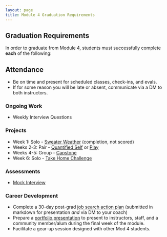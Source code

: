 ```yaml
---
layout: page
title: Module 4 Graduation Requirements
---
```


## Graduation Requirements

In order to graduate from Module 4, students must successfully complete **each** of the following:

## Attendance

* Be on time and present for scheduled classes, check-ins, and evals.
* If for some reason you will be late or absent, communicate via a DM to both instructors.

### Ongoing Work

* Weekly Interview Questions

### Projects

* Week 1: Solo - [Sweater Weather](./projects/self_directed_fe/self_directed_fe_spec) (completion, not scored)
* Weeks 2-3: Pair - [Quantified Self](./projects/quantified_self/quantified_self_full_stack) or [Play](./projects/play/play)
* Weeks 4-5: Group - [Capstone](./capstone_project_overview)
* Week 6: Solo - [Take Home Challenge](./projects/take_home_challenge/take_home_challenge_spec)

### Assessments

* [Mock Interview](./mock_interview_assessment)

### Career Development

* Complete a 30-day post-grad [job search action plan](https://github.com/turingschool/career-development-curriculum/blob/master/module_four/post_grad_plan.md) (submitted in markdown for presentation _and_ via DM to your coach)
* Prepare a [portfolio presentation](./portfolio) to present to instructors, staff, and a community member/alum during the final week of the module.
* Facilitate a gear-up session designed with other Mod 4 students.
